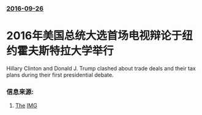 ### [2016-09-26](/news/2016/09/26/index.md)

##### 
# 2016年美国总统大选首场电视辩论于纽约霍夫斯特拉大学举行 

Hillary Clinton and Donald J. Trump clashed about trade deals and their tax plans during their first presidential debate.


### 信息来源:

1. [The](http://www.nytimes.com/2016/09/26/us/politics/presidential-debate.html) [IMG](https://static01.nyt.com/images/2016/09/27/us/27highlights-8/27highlights-8-facebookJumbo.jpg)
